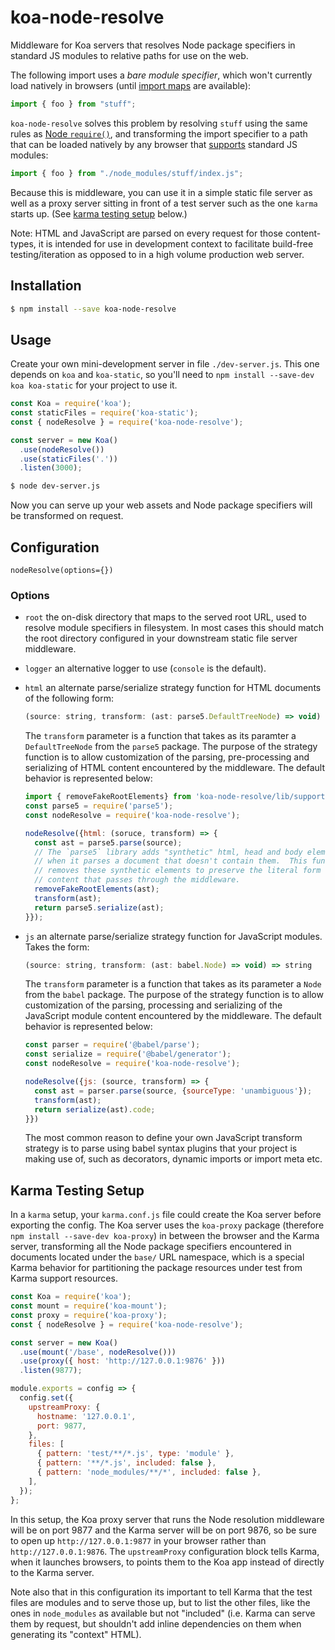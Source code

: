 # koa-node-resolve

Middleware for Koa servers that resolves Node package specifiers in standard JS modules to relative paths for use on the web.

The following import uses a _bare module specifier_, which won't currently load natively in browsers (until [import maps](https://www.chromestatus.com/feature/5315286962012160) are available):

```js
import { foo } from "stuff";
```

`koa-node-resolve` solves this problem by resolving `stuff` using the same rules as [Node `require()`](https://nodejs.org/api/modules.html#modules_all_together), and transforming the import specifier to a path that can be loaded natively by any browser that [supports](https://developer.mozilla.org/en-US/docs/Web/JavaScript/Reference/Statements/import#Browser_compatibility) standard JS modules:

```js
import { foo } from "./node_modules/stuff/index.js";
```

Because this is middleware, you can use it in a simple static file server as well as a proxy server sitting in front of a test server such as the one `karma` starts up. (See [karma testing setup](#karma-testing-setup) below.)

Note: HTML and JavaScript are parsed on every request for those content-types, it is intended for use in development context to facilitate build-free testing/iteration as opposed to in a high volume production web server.

## Installation

```sh
$ npm install --save koa-node-resolve
```

## Usage

Create your own mini-development server in file `./dev-server.js`. This one depends on `koa` and `koa-static`, so you'll need to `npm install --save-dev koa koa-static` for your project to use it.

```js
const Koa = require('koa');
const staticFiles = require('koa-static');
const { nodeResolve } = require('koa-node-resolve');

const server = new Koa()
  .use(nodeResolve())
  .use(staticFiles('.'))
  .listen(3000);
```

```sh
$ node dev-server.js
```

Now you can serve up your web assets and Node package specifiers will be transformed on request.

## Configuration

`nodeResolve(options={})`

### Options

 - `root` the on-disk directory that maps to the served root URL, used to resolve module specifiers in filesystem.  In most cases this should match the root directory configured in your downstream static file server middleware.
 - `logger` an alternative logger to use (`console` is the default).
 - `html` an alternate parse/serialize strategy function for HTML documents of the following form:
    ```js
    (source: string, transform: (ast: parse5.DefaultTreeNode) => void) => string
    ```
    The `transform` parameter is a function that takes as its paramter a `DefaultTreeNode` from the `parse5` package.  The purpose of the strategy function is to allow customization of the parsing, pre-processing and serializing of HTML content encountered by the middleware.  The default behavior is represented below:
    ```js
    import { removeFakeRootElements} from 'koa-node-resolve/lib/support/parse5-utils.js';
    const parse5 = require('parse5');
    const nodeResolve = require('koa-node-resolve');

    nodeResolve({html: (soruce, transform) => {
      const ast = parse5.parse(source);
      // The `parse5` library adds "synthetic" html, head and body elements
      // when it parses a document that doesn't contain them.  This function
      // removes these synthetic elements to preserve the literal form of
      // content that passes through the middleware.
      removeFakeRootElements(ast);
      transform(ast);
      return parse5.serialize(ast);
    }});
    ```

 - `js` an alternate parse/serialize strategy function for JavaScript modules.  Takes the form:
    ```js
    (source: string, transform: (ast: babel.Node) => void) => string
    ```
    The `transform` parameter is a function that takes as its parameter a `Node` from the `babel` package.  The purpose of the strategy function is to allow customization of the parsing, processing and serializing of the JavaScript module content encountered by the middleware.  The default behavior is represented below:
    ```js
    const parser = require('@babel/parse');
    const serialize = require('@babel/generator');
    const nodeResolve = require('koa-node-resolve');

    nodeResolve({js: (source, transform) => {
      const ast = parser.parse(source, {sourceType: 'unambiguous'});
      transform(ast);
      return serialize(ast).code;
    }})
    ```
    The most common reason to define your own JavaScript transform strategy is to parse using babel syntax plugins that your project is making use of, such as decorators, dynamic imports or import meta etc. 

## Karma Testing Setup

In a `karma` setup, your `karma.conf.js` file could create the Koa server before exporting the config. The Koa server uses the `koa-proxy` package (therefore `npm install --save-dev koa-proxy`) in between the browser and the Karma server, transforming all the Node package specifiers encountered in documents located under the `base/` URL namespace, which is a special Karma behavior for partitioning the package resources under test from Karma support resources.

```js
const Koa = require('koa');
const mount = require('koa-mount');
const proxy = require('koa-proxy');
const { nodeResolve } = require('koa-node-resolve');

const server = new Koa()
  .use(mount('/base', nodeResolve()))
  .use(proxy({ host: 'http://127.0.0.1:9876' }))
  .listen(9877);

module.exports = config => {
  config.set({
    upstreamProxy: {
      hostname: '127.0.0.1',
      port: 9877,
    },
    files: [
      { pattern: 'test/**/*.js', type: 'module' },
      { pattern: '**/*.js', included: false },
      { pattern: 'node_modules/**/*', included: false },
    ],
  });
};
```

In this setup, the Koa proxy server that runs the Node resolution middleware will be on port 9877 and the Karma server will be on port 9876, so be sure to open up `http://127.0.0.1:9877` in your browser rather than `http://127.0.0.1:9876`. The `upstreamProxy` configuration block tells Karma, when it launches browsers, to points them to the Koa app instead of directly to the Karma server.

Note also that in this configuration its important to tell Karma that the test files are modules and to serve those up, but to list the other files, like the ones in `node_modules` as available but not "included" (i.e. Karma can serve them by request, but shouldn't add inline dependencies on them when generating its "context" HTML).
